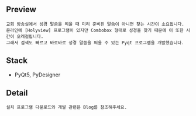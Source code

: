 ## Preview

    교회 방송실에서 성경 말씀을 띄울 때 미리 준비된 말씀이 아니면 찾는 시간이 소요됩니다.
    온라인에 [Holyview] 프로그램이 있지만 Combobox 형태로 성경을 찾기 때문에 이 또한 시간이 오래걸립니다.
    그래서 검색도 빠르고 바로바로 성경 말씀을 띄울 수 있는 Pyqt 프로그램을 개발했습니다.

## Stack
- PyQt5, PyDesigner

## Detail
    설치 프로그램 다운로드와 개발 관련은 Blog를 참조해주세요.
